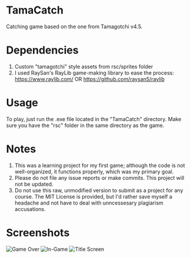 # TamaCatch
Catching game based on the one from Tamagotchi v4.5.

# Dependencies
1. Custom "tamagotchi" style assets from rsc/sprites folder
2. I used RaySan's RayLib game-making library to ease the process:
https://www.raylib.com/ OR https://github.com/raysan5/raylib

# Usage
To play, just run the .exe file located in the "TamaCatch" directory. Make sure you have the "rsc" folder in the same directory as the game.

# Notes
1. This was a learning project for my first game; although the code is not well-organized, it functions properly, which was my primary goal.
2. Please do not file any issue reports or make commits. This project will not be updated.
3. Do not use this raw, unmodified version to submit as a project for any course. The MIT License is provided, but I'd rather save myself a headache and not have to deal with unncessesary plagiarism accusations.

# Screenshots
![Game Over](https://github.com/amizu03/TamaCatch/tree/master/assets/game_over.png)
![In-Game](https://github.com/amizu03/TamaCatch/tree/master/assets/in_game.png)
![Title Screen](https://github.com/amizu03/TamaCatch/tree/master/assets/title_screen.png)
